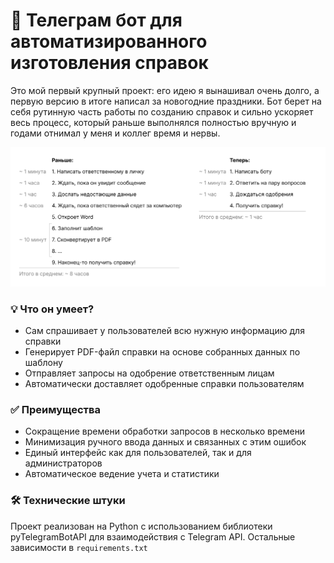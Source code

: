 # 🤖 Телеграм бот для автоматизированного изготовления справок

[//]: # (### 🤔 Как это началось?)

Это мой первый крупный проект: его идею я вынашивал очень долго, а первую версию в итоге написал за новогодние праздники. Бот берет на себя рутинную часть работы по созданию справок и сильно ускоряет весь процесс, который раньше выполнялся полностью вручную и годами отнимал у меня и коллег время и нервы.

![comparison.png](media/comparison.png)

### 💡 Что он умеет?

- Сам спрашивает у пользователей всю нужную информацию для справки
- Генерирует PDF-файл справки на основе собранных данных по шаблону
- Отправляет запросы на одобрение ответственным лицам
- Автоматически доставляет одобренные справки пользователям

### ✅ Преимущества

- Сокращение времени обработки запросов в несколько времени 
- Минимизация ручного ввода данных и связанных с этим ошибок
- Единый интерфейс как для пользователей, так и для администраторов
- Автоматическое ведение учета и статистики

### 🛠️ Технические штуки

Проект реализован на Python с использованием библиотеки pyTelegramBotAPI для взаимодействия с Telegram API. Остальные зависимости в `requirements.txt`